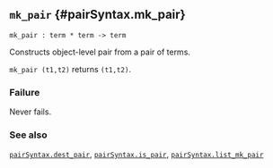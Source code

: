 ## `mk_pair` {#pairSyntax.mk_pair}


```
mk_pair : term * term -> term
```



Constructs object-level pair from a pair of terms.


`mk_pair (t1,t2)` returns `(t1,t2)`.

### Failure

Never fails.

### See also

[`pairSyntax.dest_pair`](#pairSyntax.dest_pair), [`pairSyntax.is_pair`](#pairSyntax.is_pair), [`pairSyntax.list_mk_pair`](#pairSyntax.list_mk_pair)

